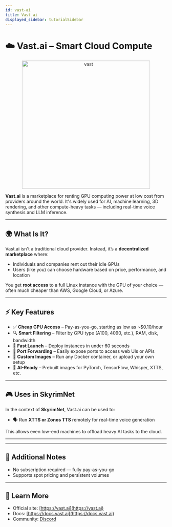 ```yaml
---
id: vast-ai
title: Vast ai
displayed_sidebar: tutorialSidebar
---
```


# ☁️ Vast.ai – Smart Cloud Compute

<p align="center">
  <img src="/SkyrimNet-GamePlugin/img/vast.png" alt="vast" width="400"/>
</p>


**Vast.ai** is a marketplace for renting GPU computing power at low cost from providers around the world. It's widely used for AI, machine learning, 3D rendering, and other compute-heavy tasks — including real-time voice synthesis and LLM inference.

---

## 🌍 What Is It?

Vast.ai isn't a traditional cloud provider. Instead, it’s a **decentralized marketplace** where:
- Individuals and companies rent out their idle GPUs
- Users (like you) can choose hardware based on price, performance, and location

You get **root access** to a full Linux instance with the GPU of your choice — often much cheaper than AWS, Google Cloud, or Azure.

---

## ⚡ Key Features

- ✅ **Cheap GPU Access** – Pay-as-you-go, starting as low as ~$0.10/hour
- 🔍 **Smart Filtering** – Filter by GPU type (A100, 4090, etc.), RAM, disk, bandwidth
- 🚀 **Fast Launch** – Deploy instances in under 60 seconds
- 📡 **Port Forwarding** – Easily expose ports to access web UIs or APIs
- 🔧 **Custom Images** – Run any Docker container, or upload your own setup
- 🧠 **AI-Ready** – Prebuilt images for PyTorch, TensorFlow, Whisper, XTTS, etc.

---

## 🎮 Uses in SkyrimNet

In the context of **SkyrimNet**, Vast.ai can be used to:

- 🗣️ Run **XTTS or Zonos TTS** remotely for real-time voice generation


This allows even low-end machines to offload heavy AI tasks to the cloud.

---


---

## 📎 Additional Notes

- No subscription required — fully pay-as-you-go
- Supports spot pricing and persistent volumes

---

## 🔗 Learn More
- Official site: [https://vast.ai](https://vast.ai)
- Docs: [https://docs.vast.ai](https://docs.vast.ai)
- Community: [Discord](https://discord.gg/9jFa5Gdxq3)
